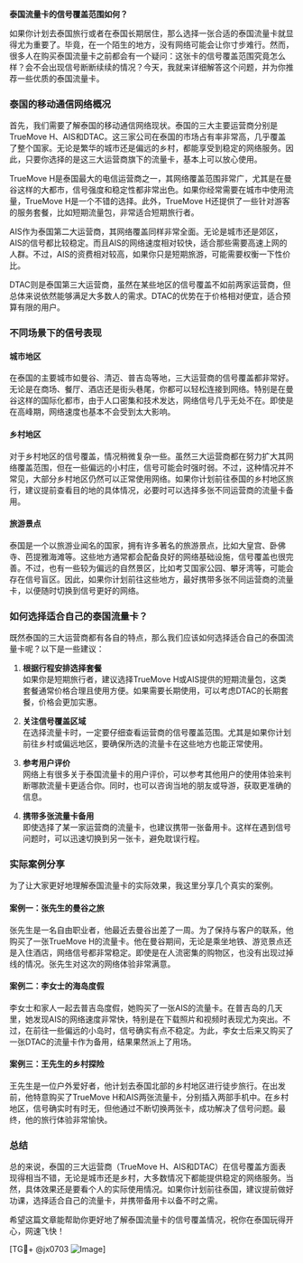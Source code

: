 **泰国流量卡的信号覆盖范围如何？**

如果你计划去泰国旅行或者在泰国长期居住，那么选择一张合适的泰国流量卡就显得尤为重要了。毕竟，在一个陌生的地方，没有网络可能会让你寸步难行。然而，很多人在购买泰国流量卡之前都会有一个疑问：这张卡的信号覆盖范围究竟怎么样？会不会出现信号断断续续的情况？今天，我就来详细解答这个问题，并为你推荐一些优质的泰国流量卡。

### 泰国的移动通信网络概况

首先，我们需要了解泰国的移动通信网络现状。泰国的三大主要运营商分别是TrueMove H、AIS和DTAC。这三家公司在泰国的市场占有率非常高，几乎覆盖了整个国家。无论是繁华的城市还是偏远的乡村，都能享受到稳定的网络服务。因此，只要你选择的是这三大运营商旗下的流量卡，基本上可以放心使用。

TrueMove H是泰国最大的电信运营商之一，其网络覆盖范围非常广，尤其是在曼谷这样的大都市，信号强度和稳定性都非常出色。如果你经常需要在城市中使用流量，TrueMove H是一个不错的选择。此外，TrueMove H还提供了一些针对游客的服务套餐，比如短期流量包，非常适合短期旅行者。

AIS作为泰国第二大运营商，其网络覆盖同样非常全面。无论是城市还是郊区，AIS的信号都比较稳定。而且AIS的网络速度相对较快，适合那些需要高速上网的人群。不过，AIS的资费相对较高，如果你只是短期旅游，可能需要权衡一下性价比。

DTAC则是泰国第三大运营商，虽然在某些地区的信号覆盖不如前两家运营商，但总体来说依然能够满足大多数人的需求。DTAC的优势在于价格相对便宜，适合预算有限的用户。

### 不同场景下的信号表现

#### 城市地区

在泰国的主要城市如曼谷、清迈、普吉岛等地，三大运营商的信号覆盖都非常好。无论是在商场、餐厅、酒店还是街头巷尾，你都可以轻松连接到网络。特别是在曼谷这样的国际化都市，由于人口密集和技术发达，网络信号几乎无处不在。即使是在高峰期，网络速度也基本不会受到太大影响。

#### 乡村地区

对于乡村地区的信号覆盖，情况稍微复杂一些。虽然三大运营商都在努力扩大其网络覆盖范围，但在一些偏远的小村庄，信号可能会时强时弱。不过，这种情况并不常见，大部分乡村地区仍然可以正常使用网络。如果你计划前往泰国的乡村地区旅行，建议提前查看目的地的具体情况，必要时可以选择多张不同运营商的流量卡备用。

#### 旅游景点

泰国是一个以旅游业闻名的国家，拥有许多著名的旅游景点，比如大皇宫、卧佛寺、芭提雅海滩等。这些地方通常都会配备良好的网络基础设施，信号覆盖也很完善。不过，也有一些较为偏远的自然景区，比如考艾国家公园、攀牙湾等，可能会存在信号盲区。因此，如果你计划前往这些地方，最好携带多张不同运营商的流量卡，以便随时切换到信号更好的网络。

### 如何选择适合自己的泰国流量卡？

既然泰国的三大运营商都有各自的特点，那么我们应该如何选择适合自己的泰国流量卡呢？以下是一些建议：

1. **根据行程安排选择套餐**  
   如果你是短期旅行者，建议选择TrueMove H或AIS提供的短期流量包，这类套餐通常价格合理且使用方便。如果需要长期使用，可以考虑DTAC的长期套餐，价格会更加实惠。

2. **关注信号覆盖区域**  
   在选择流量卡时，一定要仔细查看运营商的信号覆盖范围。尤其是如果你计划前往乡村或偏远地区，要确保所选的流量卡在这些地方也能正常使用。

3. **参考用户评价**  
   网络上有很多关于泰国流量卡的用户评价，可以参考其他用户的使用体验来判断哪款流量卡更适合你。同时，也可以咨询当地的朋友或导游，获取更准确的信息。

4. **携带多张流量卡备用**  
   即使选择了某一家运营商的流量卡，也建议携带一张备用卡。这样在遇到信号问题时，可以迅速切换到另一张卡，避免耽误行程。

### 实际案例分享

为了让大家更好地理解泰国流量卡的实际效果，我这里分享几个真实的案例。

#### 案例一：张先生的曼谷之旅
张先生是一名自由职业者，他最近去曼谷出差了一周。为了保持与客户的联系，他购买了一张TrueMove H的流量卡。他在曼谷期间，无论是乘坐地铁、游览景点还是入住酒店，网络信号都非常稳定。即使是在人流密集的购物区，也没有出现过掉线的情况。张先生对这次的网络体验非常满意。

#### 案例二：李女士的海岛度假
李女士和家人一起去普吉岛度假，她购买了一张AIS的流量卡。在普吉岛的几天里，她发现AIS的网络速度非常快，特别是在下载照片和视频时表现尤为突出。不过，在前往一些偏远的小岛时，信号确实有点不稳定。为此，李女士后来又购买了一张DTAC的流量卡作为备用，结果果然派上了用场。

#### 案例三：王先生的乡村探险
王先生是一位户外爱好者，他计划去泰国北部的乡村地区进行徒步旅行。在出发前，他特意购买了TrueMove H和AIS两张流量卡，分别插入两部手机中。在乡村地区，信号确实时有时无，但他通过不断切换两张卡，成功解决了信号问题。最终，他的旅行体验非常愉快。

### 总结

总的来说，泰国的三大运营商（TrueMove H、AIS和DTAC）在信号覆盖方面表现得相当不错，无论是城市还是乡村，大多数情况下都能提供稳定的网络服务。当然，具体效果还是要看个人的实际使用情况。如果你计划前往泰国，建议提前做好功课，选择适合自己的流量卡，并携带备用卡以备不时之需。

希望这篇文章能帮助你更好地了解泰国流量卡的信号覆盖情况，祝你在泰国玩得开心，网速飞快！

[TG💪+ @jx0703 ![Image](https://github.com/user-attachments/assets/dbca1d08-cadb-493c-b0ec-ad6f7a83f270)]